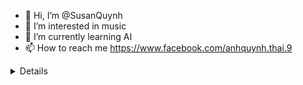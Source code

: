 - 👋 Hi, I’m @SusanQuynh
- 👀 I’m interested in music
- 🌱 I’m currently learning AI
- 📫 How to reach me https://www.facebook.com/anhquynh.thai.9

<details>
<!---
SusanQuynh/SusanQuynh is a ✨ special ✨ repository because its `README.md` (this file) appears on your GitHub profile.
You can click the Preview link to take a look at your changes.
--->
